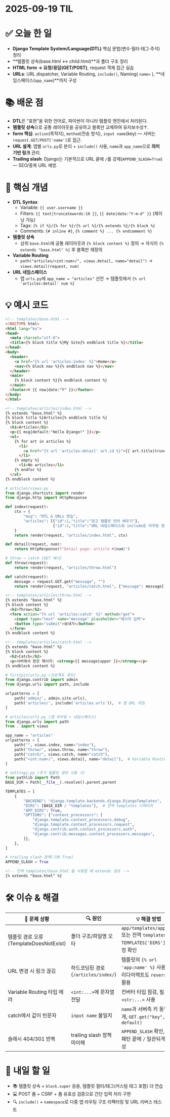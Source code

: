 # 2025-09-19 TIL

# ✅ 오늘 한 일
- **Django Template System/Language(DTL)** 핵심 문법(변수·필터·태그·주석) 정리
- **템플릿 상속(base.html ↔ child.html)**과 폴더 구조 정리
- **HTML form → 요청/응답(GET/POST)**, request 객체 접근 실습
- **URLs**: URL dispatcher, Variable Routing, `include()`, Naming( `name=` ), **네임스페이스(`app_name`)**까지 구성

# 📚 배운 점
- **DTL**은 “표현”을 위한 언어로, 파이썬이 아니라 템플릿 엔진에서 처리된다.
- **템플릿 상속**으로 공통 레이아웃을 공유하고 블록만 교체하여 유지보수성↑.
- **form 핵심**: `action`(목적지), `method`(전송 방식), `input name`(key) — 서버는 `request.GET/POST['name']`로 접근.
- **URL 설계**: 앱별 `urls.py`로 분리 + `include()` 사용, `name`과 `app_name`으로 **의미 기반 링크** 관리.
- **Trailing slash**: Django는 기본적으로 URL 끝에 `/`를 강제(`APPEND_SLASH=True`) — SEO/중복 URL 예방.

# 📌 핵심 개념
- **DTL Syntax**
  - Variable: `{{ user.username }}`
  - Filters: `{{ text|truncatewords:10 }}`, `{{ date|date:"Y-m-d" }}` (체이닝 가능)
  - Tags: `{% if %}/{% for %}/{% url %}/{% extends %}/{% block %}`
  - Comments: `{# inline #}`, `{% comment %} ... {% endcomment %}`
- **템플릿 상속**
  - 상위 `base.html`에 공통 레이아웃과 `{% block content %}` 정의 → 자식이 `{% extends "base.html" %}` 후 블록만 재정의
- **Variable Routing**
  - `path("articles/<int:num>/", views.detail, name="detail")` → `views.detail(request, num)`
- **URL 네임스페이스**
  - 앱 `urls.py`에 `app_name = "articles"` 선언 → 템플릿에서 `{% url 'articles:detail' num %}`

# 💡 예시 코드

```html
<!-- templates/base.html -->
<!DOCTYPE html>
<html lang="ko">
<head>
  <meta charset="utf-8">
  <title>{% block title %}My Site{% endblock title %}</title>
</head>
<body>
  <header>
    <a href="{% url 'articles:index' %}">Home</a>
    <nav>{% block nav %}{% endblock nav %}</nav>
  </header>
  <main>
    {% block content %}{% endblock content %}
  </main>
  <footer>© {{ now|date:"Y" }}</footer>
</body>
</html>
```

```html
<!-- templates/articles/index.html -->
{% extends "base.html" %}
{% block title %}Articles{% endblock title %}
{% block content %}
  <h1>Articles</h1>
  <p>{{ msg|default:"Hello Django!" }}</p>
  <ul>
    {% for art in articles %}
      <li>
        <a href="{% url 'articles:detail' art.id %}">{{ art.title|truncatewords:5 }}</a>
      </li>
    {% empty %}
      <li>No articles</li>
    {% endfor %}
  </ul>
{% endblock content %}
```

```python
# articles/views.py
from django.shortcuts import render
from django.http import HttpResponse

def index(request):
    ctx = {
        "msg": "DTL & URLs 연습",
        "articles": [{"id":1,"title":"장고 템플릿 언어 배우기"},
                     {"id":2,"title":"URL 네임스페이스와 include로 라우팅 정리"}],
    }
    return render(request, "articles/index.html", ctx)

def detail(request, num):
    return HttpResponse(f"Detail page: article #{num}")

# throw → catch (GET 예시)
def throw(request):
    return render(request, "articles/throw.html")

def catch(request):
    message = request.GET.get("message", "")
    return render(request, "articles/catch.html", {"message": message})
```

```html
<!-- templates/articles/throw.html -->
{% extends "base.html" %}
{% block content %}
  <h2>Throw</h2>
  <form action="{% url 'articles:catch' %}" method="get">
    <input type="text" name="message" placeholder="메시지 입력">
    <button type="submit">보내기</button>
  </form>
{% endblock content %}
```

```html
<!-- templates/articles/catch.html -->
{% extends "base.html" %}
{% block content %}
  <h2>Catch</h2>
  <p>서버에서 받은 메시지: <strong>{{ message|upper }}</strong></p>
{% endblock content %}
```

```python
# firstpjt/urls.py (프로젝트 루트)
from django.contrib import admin
from django.urls import path, include

urlpatterns = [
    path('admin/', admin.site.urls),
    path('articles/', include('articles.urls')),  # 앱 URL 위임
]
```

```python
# articles/urls.py (앱 라우팅 + 네임스페이스)
from django.urls import path
from . import views

app_name = "articles"
urlpatterns = [
    path("", views.index, name="index"),
    path("throw/", views.throw, name="throw"),
    path("catch/", views.catch, name="catch"),
    path("<int:num>/", views.detail, name="detail"),  # Variable Routing
]
```

```python
# settings.py (추가 템플릿 경로 사용 시)
from pathlib import Path
BASE_DIR = Path(__file__).resolve().parent.parent

TEMPLATES = [
    {
        "BACKEND": "django.template.backends.django.DjangoTemplates",
        "DIRS": [BASE_DIR / "templates"],  # 전역 templates 디렉터리
        "APP_DIRS": True,
        "OPTIONS": {"context_processors": [
            "django.template.context_processors.debug",
            "django.template.context_processors.request",
            "django.contrib.auth.context_processors.auth",
            "django.contrib.messages.context_processors.messages",
        ]},
    },
]

# trailing slash 정책(기본 True)
APPEND_SLASH = True
```

```html
<!-- 전역 templates/base.html 을 사용할 때 extends 경로 -->
{% extends "base.html" %}
```

# 🛠️ 이슈 & 해결
| 🐞 문제 상황 | 🔍 원인 | 💡 해결 방법 |
|--------------|--------|--------------|
| 템플릿 경로 오류(TemplateDoesNotExist) | 폴더 구조/파일명 오타 | `app/templates/app/...` 또는 전역 `templates/` + `TEMPLATES['DIRS']` 설정 확인 |
| URL 변경 시 링크 끊김 | 하드코딩된 경로(`/articles/index/`) | 템플릿의 `{% url 'app:name' %}` 사용, 뷰/리다이렉트도 `reverse()` 활용 |
| Variable Routing 타입 에러 | `<int:...>`에 문자열 전달 | 컨버터 타입 점검, 필요 시 `<str:...>` 사용 |
| catch에서 값이 빈문자 | `input name` 불일치 | `name`과 서버측 키 동일하게, `GET.get("key", default)` |
| 슬래시 404/301 반복 | trailing slash 정책 미이해 | `APPEND_SLASH` 확인, URL 패턴 끝에 `/` 일관되게 작성 |

# 🎯 내일 할 일
- 📚 템플릿 상속 + `block.super` 응용, 템플릿 필터/태그(커스텀 태그 포함) 더 연습
- 💻 POST 폼 + CSRF + 폼 유효성 검증으로 간단 입력 처리 구현
- 🔍 `include()` + `namespace`로 다중 앱 라우팅 구조 리팩터링 및 URL 리버스 테스트
